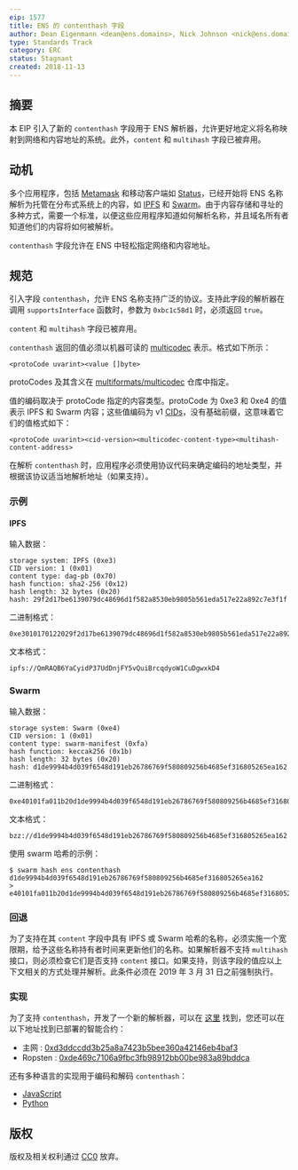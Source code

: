 ```yaml
---
eip: 1577
title: ENS 的 contenthash 字段
author: Dean Eigenmann <dean@ens.domains>, Nick Johnson <nick@ens.domains>
type: Standards Track
category: ERC
status: Stagnant
created: 2018-11-13
---
```


## 摘要

本 EIP 引入了新的 `contenthash` 字段用于 ENS 解析器，允许更好地定义将名称映射到网络和内容地址的系统。此外，`content` 和 `multihash` 字段已被弃用。

## 动机

多个应用程序，包括 [Metamask](https://metamask.io/) 和移动客户端如 [Status](https://status.im)，已经开始将 ENS 名称解析为托管在分布式系统上的内容，如 [IPFS](https://ipfs.io/) 和 [Swarm](https://swarm-guide.readthedocs.io)。由于内容存储和寻址的多种方式，需要一个标准，以便这些应用程序知道如何解析名称，并且域名所有者知道他们的内容将如何被解析。

`contenthash` 字段允许在 ENS 中轻松指定网络和内容地址。

## 规范

引入字段 `contenthash`，允许 ENS 名称支持广泛的协议。支持此字段的解析器在调用 `supportsInterface` 函数时，参数为 `0xbc1c58d1` 时，必须返回 `true`。

`content` 和 `multihash` 字段已被弃用。

`contenthash` 返回的值必须以机器可读的 [multicodec](https://github.com/multiformats/multicodec) 表示。格式如下所示：

```
<protoCode uvarint><value []byte>
```

protoCodes 及其含义在 [multiformats/multicodec](https://github.com/multiformats/multicodec) 仓库中指定。

值的编码取决于 protoCode 指定的内容类型。protoCode 为 0xe3 和 0xe4 的值表示 IPFS 和 Swarm 内容；这些值编码为 v1 [CIDs](https://github.com/multiformats/cid)，没有基础前缀，这意味着它们的值格式如下：

```
<protoCode uvarint><cid-version><multicodec-content-type><multihash-content-address>
```

在解析 `contenthash` 时，应用程序必须使用协议代码来确定编码的地址类型，并根据该协议适当地解析地址（如果支持）。

### 示例

#### IPFS

输入数据：

```
storage system: IPFS (0xe3)
CID version: 1 (0x01)
content type: dag-pb (0x70)
hash function: sha2-256 (0x12)
hash length: 32 bytes (0x20)
hash: 29f2d17be6139079dc48696d1f582a8530eb9805b561eda517e22a892c7e3f1f
```

二进制格式：

```
0xe3010170122029f2d17be6139079dc48696d1f582a8530eb9805b561eda517e22a892c7e3f1f
```

文本格式：

```
ipfs://QmRAQB6YaCyidP37UdDnjFY5vQuiBrcqdyoW1CuDgwxkD4
```

### Swarm

输入数据：

```
storage system: Swarm (0xe4)
CID version: 1 (0x01)
content type: swarm-manifest (0xfa)
hash function: keccak256 (0x1b)
hash length: 32 bytes (0x20)
hash: d1de9994b4d039f6548d191eb26786769f580809256b4685ef316805265ea162
```

二进制格式：
```
0xe40101fa011b20d1de9994b4d039f6548d191eb26786769f580809256b4685ef316805265ea162
```

文本格式：
```
bzz://d1de9994b4d039f6548d191eb26786769f580809256b4685ef316805265ea162
```

使用 swarm 哈希的示例：
```
$ swarm hash ens contenthash d1de9994b4d039f6548d191eb26786769f580809256b4685ef316805265ea162                                 
> e40101fa011b20d1de9994b4d039f6548d191eb26786769f580809256b4685ef316805265ea162
```

### 回退

为了支持在其 `content` 字段中具有 IPFS 或 Swarm 哈希的名称，必须实施一个宽限期，给予这些名称持有者时间来更新他们的名称。如果解析器不支持 `multihash` 接口，则必须检查它们是否支持 `content` 接口。如果支持，则该字段的值应以上下文相关的方式处理并解析。此条件必须在 2019 年 3 月 31 日之前强制执行。

### 实现

为了支持 `contenthash`，开发了一个新的解析器，可以在 [这里](https://github.com/ensdomains/resolvers/blob/master/contracts/PublicResolver.sol) 找到，您还可以在以下地址找到已部署的智能合约：

* 主网 : [0xd3ddccdd3b25a8a7423b5bee360a42146eb4baf3](https://etherscan.io/address/0xd3ddccdd3b25a8a7423b5bee360a42146eb4baf3)
* Ropsten : [0xde469c7106a9fbc3fb98912bb00be983a89bddca](https://ropsten.etherscan.io/address/0xde469c7106a9fbc3fb98912bb00be983a89bddca)

还有多种语言的实现用于编码和解码 `contenthash`：

* [JavaScript](https://github.com/pldespaigne/content-hash)
* [Python](https://github.com/filips123/ContentHashPy)

## 版权
版权及相关权利通过 [CC0](../LICENSE.md) 放弃。